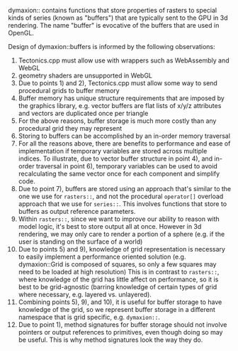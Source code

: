 dymaxion:: contains functions that store properties of rasters 
to special kinds of series (known as "buffers")	that are typically sent to the GPU in 3d rendering. 
The name "buffer" is evocative of the buffers that are used in OpenGL. 

Design of dymaxion::buffers is informed by the following observations:

1)  Tectonics.cpp must allow use with wrappers such as WebAssembly and WebGL
2)  geometry shaders are unsupported in WebGL
3)  Due to points 1) and 2), Tectonics.cpp must allow some way to send procedural grids to buffer memory
4)  Buffer memory has unique structure requirements that are imposed by the graphics library,
    e.g. vector buffers are flat lists of x/y/z attributes and vectors are duplicated once per triangle
5)  For the above reasons, buffer storage is much more costly than any procedural grid they may represent
6)  Storing to buffers can be accomplished by an in-order memory traversal 
7)  For all the reasons above, there are benefits to performance and ease of implementation 
    if temporary variables are stored across multiple indices.
    To illustrate, due to vector buffer structure in point 4), and in-order traversal in point 6),
    temporary variables can be used to avoid recalculating the same vector once for each component and simplify code.
8)  Due to point 7), buffers are stored using an approach that's similar to the one we use for `rasters::`,
    and not the procedural `operator[]` overload approach that we use for `series::`.
    This involves functions that store to buffers as output reference parameters.
9)  Within `rasters::`, since we want to improve our ability to reason with model logic, 
    it's best to store output all at once. However in 3d rendering, we may only care to render a portion of a sphere 
    (e.g. if the user is standing on the surface of a world)
10) Due to points 5) and 9), knowledge of grid representation is necessary to easily implement a performance oriented solution
    (e.g. dymaxion::Grid is composed of squares, so only a few squares may need to be loaded at high resolution)
    This is in contrast to `rasters::`, where knowledge of the grid has little affect on performance, 
    so it is best to be grid-agnostic (barring knowledge of certain types of grid where necessary, e.g. layered vs. unlayered).
11) Combining points 5), 9), and 10), it is useful for buffer storage to have knowledge of the grid,
    so we represent buffer storage in a different namespace that is grid specific, e.g. `dymaxion::`.
12) Due to point 1), method signatures for buffer storage should not involve pointers or output references to primitives,
    even though doing so may be useful. This is why method signatures look the way they do.
